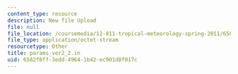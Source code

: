 ```yaml
---
content_type: resource
description: New file Upload
file: null
file_location: /coursemedia/12-811-tropical-meteorology-spring-2011/6582f8ff3edd49641b42ec901d8f017c_params_ver2_2.in
file_type: application/octet-stream
resourcetype: Other
title: params_ver2_2.in
uid: 6582f8ff-3edd-4964-1b42-ec901d8f017c
---
```

